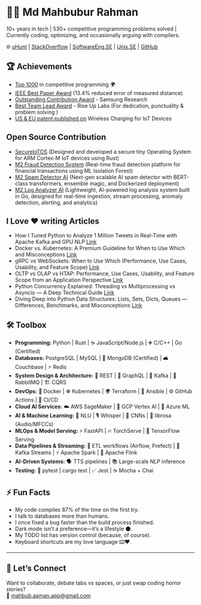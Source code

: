 # 👨‍💻 Md Mahbubur Rahman  

10+ years in tech | 530+ competitive programming problems solved | Currently coding, optimizing, and occasionally arguing with compilers.  

🌐 [uHunt](https://uhunt.onlinejudge.org/id/33572)  | [StackOverflow](https://stackoverflow.com/users/1599736/md-mahbubur-rahman) | [SoftwareEng.SE](https://softwareengineering.stackexchange.com/users/63715/md-mahbubur-rahman) | [Unix.SE](https://unix.stackexchange.com/users/23069/md-mahbubur-rahman) | [GitHub](https://github.com/m-a-h-b-u-b)

## 🏆 Achievements
- [Top 1000](https://github.com/m-a-h-b-u-b) in competitive programming 🌍  
- [IEEE Best Paper Award](https://ieeexplore.ieee.org/document/7042942) (13.4% reduced error of measured distance)  
- [Outstanding Contribution Award](https://github.com/m-a-h-b-u-b/r/blob/main/certs/SAMSUNG-connectivity-team-contribution.png) - Samsung Research  
- [Best Team Lead Award](https://github.com/m-a-h-b-u-b/r/blob/main/certs/Best-TEAM-Lead-RiseUpLabs.png) - Rise Up Labs (For dedication, punctuality & problem solving )
- [US & EU patent published on](https://github.com/m-a-h-b-u-b/r/blob/main/certs/SAMSUNG-Patent-Wireless-Charging.png) Wireless Charging for IoT Devices


## Open Source Contribution 
- [SecureIoTOS](https://github.com/m-a-h-b-u-b/SecureIoTOS) (Designed and developed a secure tiny Operating System for ARM Cortex-M IoT devices using Rust)
- [M2 Fraud Detection System](https://github.com/m-a-h-b-u-b/M2-Fraud-Detection-AI) (Real-time fraud detection platform for financial transactions using ML Isolation Forest)
- [M2 Spam Detector AI](https://github.com/m-a-h-b-u-b/M2-Spam-Detector-AI) (Next-gen scalable AI spam detector with BERT-class transformers, ensemble magic, and Dockerized deployment)
- [M2 Log Analyzer AI](https://github.com/m-a-h-b-u-b/M2-Log-Analyzer-AI) (Lightweight, AI-powered log analysis system built in Go, designed for real-time ingestion, stream processing, anomaly detection, alerting, and analytics) 

## I Love ❤️ writing Articles  
- How I Tuned Python to Analyze 1 Million Tweets in Real-Time with Apache Kafka and GPU NLP [Link](https://dev.to/m-a-h-b-u-b/how-i-tuned-python-to-analyze-1-million-tweets-in-real-time-with-apache-kafka-and-gpu-nlp-31a8)
- Docker vs. Kubernetes: A Premium Guideline for When to Use Which and Misconceptions [Link](https://medium.com/@md-mahbubur-rahman/docker-vs-kubernetes-a-premium-guideline-for-when-to-use-which-and-misconceptions-73472be075ac)  
- gRPC vs WebSockets: When to Use Which (Performance, Use Cases, Usability, and Feature Scope) [Link](https://medium.com/@md-mahbubur-rahman/grpc-vs-websockets-when-to-use-which-performance-use-cases-usability-and-feature-scope-6c52482fb2ae)
- OLTP vs OLAP vs HTAP: Performance, Use Cases, Usability, and Feature Scope from an Application Perspective [Link](https://medium.com/@md-mahbubur-rahman/oltp-vs-olap-vs-htap-performance-use-cases-usability-and-feature-scope-from-an-application-c47f106c63e1)
- Python Concurrency Explained: Threading vs Multiprocessing vs Asyncio — A Deep Technical Guide [Link](https://medium.com/@md-mahbubur-rahman/python-concurrency-explained-threading-vs-multiprocessing-vs-asyncio-a-deep-technical-guide-710147565850)
- Diving Deep into Python Data Structures: Lists, Sets, Dicts, Queues — Differences, Benchmarks, and Misconceptions [Link](https://medium.com/@md-mahbubur-rahman/advanced-python-data-structures-lists-sets-dicts-queues-when-to-use-what-differences-eaee0445b2e1)


## 🛠️ Toolbox

- **Programming:** Python |  Rust | ☕️ JavaScript/Node.js | ➕ C/C++ | Go (Certified)  
- **Databases:**  PostgreSQL |  MySQL | 🍃 MongoDB (Certified) | 🛋️ Couchbase | ⚡ Redis  
- **System Design & Architecture:** 🔗 REST | 🧩 GraphQL | 📡 Kafka | 📨 RabbitMQ | 🏗️ CQRS  
- **DevOps:** 🐳 Docker | ☸️ Kubernetes | 🌍 Terraform | 📜 Ansible | ⚙️ GitHub Actions | 🚀 CI/CD  
- **Cloud AI Services:** ☁️ AWS SageMaker | 🔮 GCP Vertex AI | 💠 Azure ML  
- **AI & Machine Learning:** 🧠 NLU | 🎙️ Whisper | 🔲 CNNs | 🎵 librosa (Audio/MFCCs)  
- **MLOps & Model Serving:** ⚡ FastAPI | 🔥 TorchServe | 🔮 TensorFlow Serving  
- **Data Pipelines & Streaming:** 🔄 ETL workflows (Airflow, Prefect) | 📡 Kafka Streams | ⚡ Apache Spark | 🌊 Apache Flink  
- **AI-Driven Systems:** 🗣️ TTS pipelines | 📚 Large-scale NLP inference  
- **Testing:** 🧪 pytest | cargo test | ✅ Jest | ☕ Mocha + Chai  

## ⚡ Fun Facts
- My code compiles 87% of the time on the first try.  
- I talk to databases more than humans.
- I once fixed a bug faster than the build process finished.  
- Dark mode isn’t a preference—it’s a lifestyle 🌑.  
- My TODO list has version control (because, of course).  
- Keyboard shortcuts are my love language ⌨️❤️.  

---

## 🤝 Let’s Connect
Want to collaborate, debate tabs vs spaces, or just swap coding horror stories?  
📧 mahbub.aaman.app@gmail.com  
